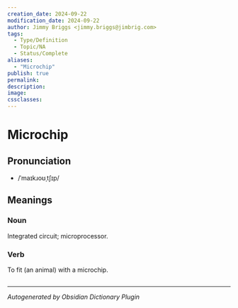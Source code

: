 ```yaml
---
creation_date: 2024-09-22
modification_date: 2024-09-22
author: Jimmy Briggs <jimmy.briggs@jimbrig.com>
tags:
  - Type/Definition
  - Topic/NA
  - Status/Complete
aliases:
  - "Microchip"
publish: true
permalink:
description:
image:
cssclasses:
---
```


# Microchip

## Pronunciation

- /ˈmaɪkɹoʊˌtʃɪp/

## Meanings

### Noun

Integrated circuit; microprocessor.

### Verb

To fit (an animal) with a microchip.



## 



***

*Autogenerated by Obsidian Dictionary Plugin*

